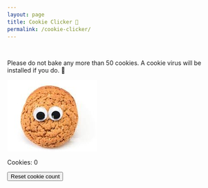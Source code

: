 ```yaml
---
layout: page
title: Cookie Clicker 🍪
permalink: /cookie-clicker/
---
```

<br>

<div id="cookieClicker">

<p>Please do not <span class="bake" onclick="bake()">bake</span> any more than 50 cookies. A cookie virus will be installed if you do. 🍪</p>

<img id="cookie" class="cookie" src="../images/funnycookie.jpg" onclick="increaseCount()">

<p id="cookieText">Cookies: <span id="cookieCount">0</span></p>

<button id="reset" onclick="reset()">Reset cookie count</button>

<script src="../assets/js/cookie.js"></script>

</div>

<style>

.cookieClicker {
    display: flex;
    justify-content: center;
    align-items: center;
}

.cookie:hover {
    cursor: grabbing;
}
.bake:hover {
    cursor: pointer;
}

</style>